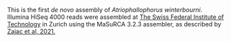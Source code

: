 This is the first _de novo_ assembly of _Atriophallophorus winterbourni_. Illumina HiSeq 4000 reads were assembled at [The Swiss Federal Institute of Technology](https://ethz.ch/en.html) in Zurich using the MaSuRCA 3.2.3 assembler, as described by [Zajac et al, 2021.](https://europepmc.org/article/MED/33484570)
